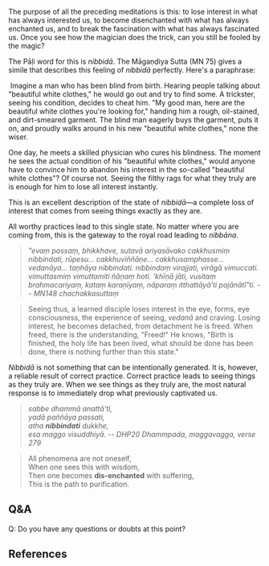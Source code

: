 The purpose of all the preceding meditations is this: to lose interest in what has always interested us, to become disenchanted with what has always enchanted us, and to break the fascination with what has always fascinated us. Once you see how the magician does the trick, can you still be fooled by the magic?

The Pāḷi word for this is *nibbidā*. The Māgaṇḍiya Sutta (MN 75) gives a simile that describes this feeling of *nibbidā* perfectly. Here's a paraphrase:

 Imagine a man who has been blind from birth. Hearing people talking about "beautiful white clothes," he would go out and try to find some. A trickster, seeing his condition, decides to cheat him. "My good man, here are the beautiful white clothes you're looking for," handing him a rough, oil-stained, and dirt-smeared garment. The blind man eagerly buys the garment, puts it on, and proudly walks around in his new "beautiful white clothes," none the wiser.

 One day, he meets a skilled physician who cures his blindness. The moment he sees the actual condition of his "beautiful white clothes," would anyone have to convince him to abandon his interest in the so-called "beautiful white clothes"? Of course not. Seeing the filthy rags for what they truly are is enough for him to lose all interest instantly.

This is an excellent description of the state of *nibbidā*—a complete loss of interest that comes from seeing things exactly as they are.

All worthy practices lead to this single state. No matter where you are coming from, this is the gateway to the royal road leading to *nibbāna*.

> *"evaṃ passaṃ, bhikkhave, sutavā ariyasāvako cakkhusmiṃ nibbindati, rūpesu… cakkhuviññāṇe… cakkhusamphasse… vedanāya… taṇhāya nibbindati. nibbindaṃ virajjati, virāgā vimuccati. vimuttasmiṃ vimuttamiti ñāṇaṃ hoti. ‘khīṇā jāti, vusitaṃ brahmacariyaṃ, kataṃ karaṇīyaṃ, nāparaṃ itthattāyā’ti pajānātī"ti.*
> -- *MN148 chachakkasuttaṃ*

> Seeing thus, a learned disciple loses interest in the eye, forms, eye consciousness, the experience of seeing, *vedanā* and craving. Losing interest, he becomes detached, from detachment he is freed. When freed, there is the understanding, "Freed!" He knows, "Birth is finished, the holy life has been lived, what should be done has been done, there is nothing further than this state."

*Nibbidā* is not something that can be intentionally generated. It is, however, a reliable result of correct practice. Correct practice leads to seeing things as they truly are. When we see things as they truly are, the most natural response is to immediately drop what previously captivated us. 

> *sabbe dhammā anattā'ti,*  
> *yadā paññāya passati,*  
> *atha **nibbindati** dukkhe,*    
> *esa maggo visuddhiyā.*
> -- *DHP20 Dhammpada, maggavagga, verse 279*

> All phenomena are not oneself,  
> When one sees this with wisdom,  
> Then one becomes **dis-enchanted** with suffering,  
> This is the path to purification.  

## Q&A

Q: Do you have any questions or doubts at this point?

## References


